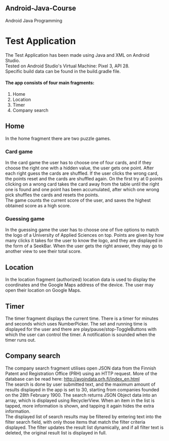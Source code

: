 ## Android-Java-Course
Android Java Programming

# Test Application
The Test Application has been made using Java and XML on Android Studio.  
Tested on Android Studio's Virtual Machine: Pixel 3, API 28.  
Specific build data can be found in the build.gradle file.

#### The app consists of four main fragments:
1. Home
1. Location
1. Timer
1. Company search

## Home
In the home fragment there are two puzzle games. 
### Card game
In the card game the user has to choose one of four cards, and if they choose the right one with a hidden value, the user gets one point. After each right guess the cards are shuffled. If the user clicks the wrong card, the points reset and the cards are shuffled again. On the first try at 0 points clicking on a wrong card takes the card away from the table until the right one is found and one point has been accumulated, after which one wrong pick shuffles the cards and resets the points.  
The game counts the current score of the user, and saves the highest obtained score as a high score.  
### Guessing game
In the guessing game the user has to choose one of five options to match the logo of a University of Applied Sciences on top. Points are given by how many clicks it takes for the user to know the logo, and they are displayed in the form of a SeekBar. When the user gets the right answer, they may go to another view to see their total score.

## Location
In the location fragment (authorized) location data is used to display the coordinates and the Google Maps address of the device. The user may open their location on Google Maps.

## Timer
The timer fragment displays the current time. There is a timer for minutes and seconds which uses NumberPicker. The set and running time is displayed for the user and there are play/pause/stop-ToggleButtons with which the user can control the timer. A notification is sounded when the timer runs out.

## Company search
The company search fragment utilises open JSON data from the Finnish Patent and Registration Office (PRH) using an HTTP request. More of the database can be read here: http://avoindata.prh.fi/index_en.html  
The search is done by user submitted text, and the maximum amount of results displayed in the app is set to 30, starting from companies founded on the 28th February 1900. The search returns JSON Object data into an array, which is displayed using RecyclerView. When an item in the list is tapped, more information is shown, and tapping it again hides the extra information.  
The displayed list of search results may be filtered by entering text into the filter search field, with only those items that match the filter criteria displayed. The filter updates the result list dynamically, and if all filter text is deleted, the original result list is displayed in full.
